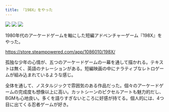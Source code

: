 ```yaml
---
title: 『198X』をやった
---
```


![](/images/2020-01-02-198x-1.png)
![](/images/2020-01-02-198x-2.png)
![](/images/2020-01-02-198x-3.png)

1980年代のアーケードゲームを軸にした短編アドベンチャーゲーム『198X』をやった。

<https://store.steampowered.com/app/1086010/198X/>

孤独な少年の心情が、五つのアーケードゲームの一幕を通して描かれる。テキストは無く、英語のナレーションがある。短編映画の中にナラティブなレトロゲームが組み込まれているような感じ。

全体を通して、ノスタルジックで雰囲気のある作品だった。個々のアーケードゲームの完成度も想像以上に高い。カットシーンのピクセルアートも魅力的だし、BGMも心地良い。多くを語りすぎないところに好感が持てる。個人的には、4つ目に出てくる忍者ゲームが好き。
